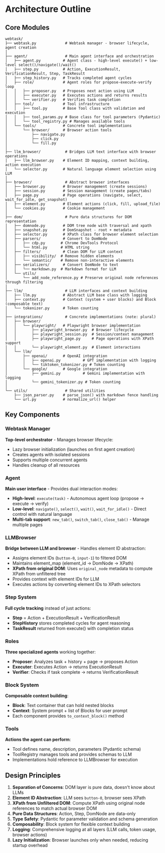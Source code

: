 # Architecture Outline

## Core Modules

```
webtask/
├── webtask.py             # Webtask manager - browser lifecycle, agent creation
│
├── agent/                 # Main agent interface and orchestration
│   ├── agent.py          # Agent class - high-level execute() + low-level select()/navigate()/wait()
│   ├── step.py           # Action, ExecutionResult, VerificationResult, Step, TaskResult
│   ├── step_history.py   # Tracks completed agent cycles
│   ├── role/             # Agent roles for propose-execute-verify loop
│   │   ├── proposer.py   # Proposes next action using LLM
│   │   ├── executer.py   # Executes actions and returns results
│   │   └── verifier.py   # Verifies task completion
│   ├── tool/             # Tool infrastructure
│   │   ├── tool.py       # Base Tool class with validation and execution
│   │   ├── tool_params.py # Base class for tool parameters (Pydantic)
│   │   └── tool_registry.py # Manages available tools
│   └── tools/            # Concrete tool implementations
│       └── browser/      # Browser action tools
│           ├── navigate.py
│           ├── click.py
│           └── fill.py
│
├── llm_browser/           # Bridges LLM text interface with browser operations
│   ├── llm_browser.py    # Element ID mapping, context building, action execution
│   └── selector.py       # Natural language element selection using LLM
│
├── browser/               # Abstract browser interfaces
│   ├── browser.py        # Browser management (create sessions)
│   ├── session.py        # Session management (create pages/tabs)
│   ├── page.py           # Page operations (navigate, select, wait_for_idle, get_snapshot)
│   ├── element.py        # Element actions (click, fill, upload_file)
│   └── cookies.py        # Cookie management
│
├── dom/                   # Pure data structures for DOM representation
│   ├── domnode.py        # DOM tree node with traversal and xpath
│   ├── snapshot.py       # DomSnapshot - root + metadata
│   ├── selector.py       # XPath class for browser element selection
│   ├── parsers/          # Convert to DomNode
│   │   ├── cdp.py       # Chrome DevTools Protocol
│   │   └── html.py      # HTML string
│   ├── filters/          # Clean DOM for LLM context
│   │   ├── visibility/  # Remove hidden elements
│   │   └── semantic/    # Remove non-interactive elements
│   ├── serializers/      # Convert DomNode to text
│   │   └── markdown.py  # Markdown format for LLM
│   └── utils/
│       └── add_node_reference.py # Preserve original node references through filtering
│
├── llm/                   # LLM interfaces and context building
│   ├── llm.py            # Abstract LLM base class with logging
│   ├── context.py        # Context (system + user blocks) and Block (composable text)
│   └── tokenizer.py      # Token counting
│
├── integrations/          # Concrete implementations (note: plural)
│   ├── browser/
│   │   └── playwright/   # Playwright browser implementation
│   │       ├── playwright_browser.py  # Browser lifecycle
│   │       ├── playwright_session.py  # Session/context management
│   │       ├── playwright_page.py     # Page operations with XPath support
│   │       └── playwright_element.py  # Element interactions
│   └── llm/
│       ├── openai/       # OpenAI integration
│       │   ├── openai.py          # GPT implementation with logging
│       │   └── tiktoken_tokenizer.py # Token counting
│       └── google/       # Google integration
│           ├── gemini.py          # Gemini implementation with logging
│           └── gemini_tokenizer.py # Token counting
│
└── utils/                 # Shared utilities
    ├── json_parser.py    # parse_json() with markdown fence handling
    └── url.py            # normalize_url() helper

```

## Key Components

### Webtask Manager
**Top-level orchestrator** - Manages browser lifecycle:
- Lazy browser initialization (launches on first agent creation)
- Creates agents with isolated sessions
- Supports multiple concurrent agents
- Handles cleanup of all resources

### Agent
**Main user interface** - Provides dual interaction modes:
- **High-level**: `execute(task)` - Autonomous agent loop (propose → execute → verify)
- **Low-level**: `navigate()`, `select()`, `wait()`, `wait_for_idle()` - Direct control with natural language
- **Multi-tab support**: `new_tab()`, `switch_tab()`, `close_tab()` - Manage multiple pages

### LLMBrowser
**Bridge between LLM and browser** - Handles element ID abstraction:
- Assigns element IDs (`button-0`, `input-1`) to filtered DOM
- Maintains element_map (element_id → DomNode → XPath)
- **XPath from original DOM**: Uses `original_node` metadata to compute XPath from unfiltered tree
- Provides context with element IDs for LLM
- Executes actions by converting element IDs to XPath selectors

### Step System
**Full cycle tracking** instead of just actions:
- **Step** = Action + ExecutionResult + VerificationResult
- **StepHistory** stores completed cycles for agent reasoning
- **TaskResult** returned from execute() with completion status

### Roles
**Three specialized agents** working together:
- **Proposer**: Analyzes task + history + page → proposes Action
- **Executer**: Executes Action → returns ExecutionResult
- **Verifier**: Checks if task complete → returns VerificationResult

### Block System
**Composable context building**:
- **Block**: Text container that can hold nested blocks
- **Context**: System prompt + list of Blocks for user prompt
- Each component provides `to_context_block()` method

### Tools
**Actions the agent can perform**:
- Tool defines name, description, parameters (Pydantic schema)
- ToolRegistry manages tools and provides schemas to LLM
- Implementations hold reference to LLMBrowser for execution

## Design Principles

1. **Separation of Concerns**: DOM layer is pure data, doesn't know about LLMs
2. **Element ID Abstraction**: LLM sees `button-0`, browser sees XPath
3. **XPath from Unfiltered DOM**: Compute XPath using original node references to match actual browser DOM
4. **Pure Data Structures**: Action, Step, DomNode are data-only
5. **Type Safety**: Pydantic for parameter validation and schema generation
6. **Composability**: Block system for flexible context building
7. **Logging**: Comprehensive logging at all layers (LLM calls, token usage, browser actions)
8. **Lazy Initialization**: Browser launches only when needed, reducing startup overhead
